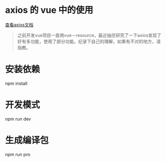 # axios  的 vue 中的使用

<a href="http://search.yahoo.com/" title="查看axios文档">查看axios文档</a>
> 之前开发vue项目一直用vue－resource，最近抽空研究了一下axios发现了好有多功能，使用了部分功能。纪录下自己的理解，如果有不对的地方，请指教。

# 安装依赖
npm install

# 开发模式
npm run dev

# 生成编译包
npm run pro
```


